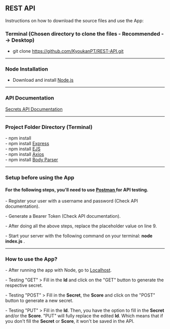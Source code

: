 <h2>REST API</h2>

<p>Instructions on how to download the source files and use the App: </p>

<h3>Terminal (Chosen directory to clone the files - Recommended --> Desktop)</h3>

- git clone https://github.com/KyoukanPT/REST-API.git

<hr>

<h3>Node Installation</h3>
 
- Download and install <a href="https://nodejs.org/en/download"> Node.js </a> <br>

<hr>

<h3>API Documentation</h3>
<a href="https://secrets-api.appbrewery.com/"> Secrets API Documentation </a> <br>

<hr>

<h3>Project Folder Directory (Terminal)</h3>
- npm install <br>
- npm install <a href="https://expressjs.com/en/starter/installing.html"> Express </a> <br>
- npm install <a href="https://ejs.co/"> EJS </a> <br>
- npm install <a href="https://axios-http.com/docs/intro"> Axios </a> <br>
- npm install <a href="https://www.npmjs.com/package/body-parser"> Body Parser </a> <br>

<hr>

<h3>Setup before using the App</h3>
<h4> For the following steps, you'll need to use <a href="https://www.postman.com/downloads/"> Postman </a> for API testing. </h4>
<p> - Register your user with a username and password (Check API documentation). </p>
<p> - Generate a Bearer Token (Check API documentation). </p>
<p> - After doing all the above steps, replace the placeholder value on line 9.  </p>
<p> - Start your server with the following command on your terminal: <b>node index.js</b> .</p>

<hr>

<h3>How to use the App?</h3>
<p> - After running the app with Node, go to <a href="http://localhost:3000/">Localhost</a>. </p>
<p> - Testing "GET" > Fill in the <b>Id</b> and click on the "GET" button to generate the respective secret. </p>
<p> - Testing "POST" > Fill in the <b>Secret</b>, the <b>Score</b> and click on the "POST" button to generate a new secret. </p>
<p> - Testing "PUT" > Fill in the <b>Id</b>. Then, you have the option to fill in the <b>Secret</b> and/or the <b>Score</b>. "PUT" will fully replace the edited <b>Id</b>. Which means that if you don't fill the <b>Secret</b> or <b>Score</b>, it won't be saved in the API.</b>
